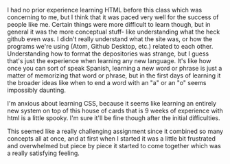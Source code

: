 I had no prior experience learning HTML before this class which was concerning to me, but I think that it was paced very well for the success of people like me. Certain things were more difficult to learn though, but in general it was the more conceptual stuff- like understanding what the heck github even was. I didn't really understand what the site was, or how the programs we're using (Atom, Github Desktop, etc.) related to each other. Understanding how to format the depositories was strange, but I guess that's just the experience when learning any new language. It's like how once you can sort of speak Spanish, learning a new word or phrase is just a matter of memorizing that word or phrase, but in the first days of learning it the broader ideas like when to end a word with an "a" or an "o" seems impossibly daunting.

I'm anxious about learning CSS, because it seems like learning an entirely new system on top of this house of cards that is 9 weeks of experience with html is a little spooky. I'm sure it'll be fine though after the initial difficulties.

This seemed like a really challenging assignment since it combined so many concepts all at once, and at first when I started it was a little bit frustrated and overwhelmed but piece by piece it started to come together which was a really satisfying feeling.
